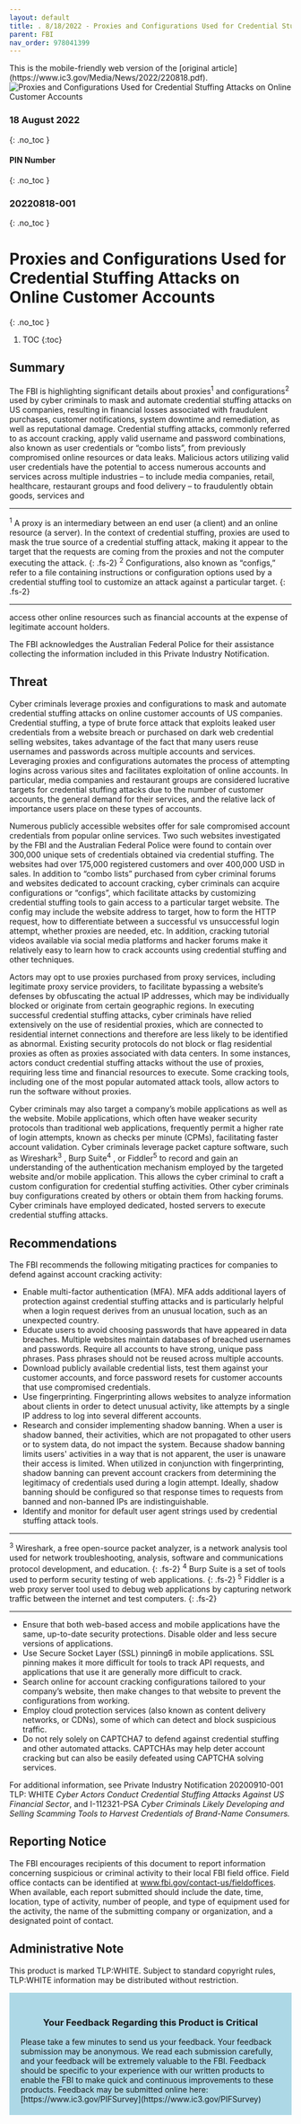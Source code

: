 ```yaml
---
layout: default
title: . 8/18/2022 - Proxies and Configurations Used for Credential Stuffing Attacks on Online Customer Accounts    
parent: FBI 
nav_order: 978041399 
---
```

<style>
.dont-break-out {
  /* These are technically the same, but use both */
  overflow-wrap: break-word;
  word-wrap: break-word;

  -ms-word-break: break-all;
  /* This is the dangerous one in WebKit, as it breaks things wherever */
  word-break: break-all;
  /* Instead use this non-standard one: */
  word-break: break-word;
}
</style>

<div class="dont-break-out" markdown="1">
This is the mobile-friendly web version of the [original article](https://www.ic3.gov/Media/News/2022/220818.pdf).

<img src="https://statics.bsafes.com/images/publications/pin-2022-08-18-001-proxies-and-configurations-used-for-credential-stuffing-attacks-on-online-customer-accounts.png" alt="Proxies and Configurations Used for Credential Stuffing Attacks on Online Customer Accounts" style="display:block; margin:0 auto">

### 18 August 2022
{: .no_toc }
#### PIN Number
{: .no_toc }
### 20220818-001 
{: .no_toc }  
# Proxies and Configurations Used for Credential Stuffing Attacks on Online Customer Accounts  
{: .no_toc }

1. TOC
{:toc}

## Summary 

The FBI is highlighting significant details about proxies<sup>1</sup> and configurations<sup>2</sup> used by cyber criminals to mask and automate credential stuffing attacks on US companies, resulting in financial losses associated with fraudulent purchases, customer notifications, system downtime and remediation, as well as reputational damage. Credential stuffing attacks, commonly referred to as account cracking, apply valid username and password combinations, also known as user credentials or “combo lists”, from previously compromised online resources or data leaks. Malicious actors utilizing valid user credentials have the potential to access numerous accounts and services across multiple industries – to include media companies, retail, healthcare, restaurant groups and food delivery – to fraudulently obtain goods, services and 

***
<sup>1</sup>  A proxy is an intermediary between an end user (a client) and an online resource (a server). In the context of credential stuffing, proxies are used to mask the true source of a credential stuffing attack, making it appear to the target that the requests are coming from the proxies and not the computer executing the attack. 
{: .fs-2}
<sup>2</sup> Configurations, also known as “configs,” refer to a file containing instructions or configuration options used by a credential stuffing tool to customize an attack against a particular target. 
{: .fs-2}
***

access other online resources such as financial accounts at the expense of legitimate account holders. 

The FBI acknowledges the Australian Federal Police for their assistance collecting the information included in this Private Industry Notification. 

## Threat 

Cyber criminals leverage proxies and configurations to mask and automate credential stuffing attacks on online customer accounts of US companies. Credential stuffing, a type of brute force attack that exploits leaked user credentials from a website breach or purchased on dark web credential selling websites, takes advantage of the fact that many users reuse usernames and passwords across multiple accounts and services. Leveraging proxies and configurations automates the process of attempting logins across various sites and facilitates exploitation of online accounts. In particular, media companies and restaurant groups are considered lucrative targets for credential stuffing attacks due to the number of customer accounts, the general demand for their services, and the relative lack of importance users place on these types of accounts. 

Numerous publicly accessible websites offer for sale compromised account credentials from popular online services. Two such websites investigated by the FBI and the Australian Federal Police were found to contain over 300,000 unique sets of credentials obtained via credential stuffing. The websites had over 175,000 registered customers and over 400,000 USD in sales. In addition to “combo lists” purchased from cyber criminal forums and websites dedicated to account cracking, cyber criminals can acquire configurations or “configs”, which facilitate attacks by customizing credential stuffing tools to gain access to a particular target website. The config may include the website address to target, how to form the HTTP request, how to differentiate between a successful vs unsuccessful login attempt, whether proxies are needed, etc. In addition, cracking tutorial videos available via social media platforms and hacker forums make it relatively easy to learn how to crack accounts using credential stuffing and other techniques. 

Actors may opt to use proxies purchased from proxy services, including legitimate proxy service providers, to facilitate bypassing a website’s defenses by obfuscating the actual IP addresses, which may be individually blocked or originate from certain geographic regions. In executing successful credential stuffing attacks, cyber criminals have relied extensively on the use of residential proxies, which are connected to residential internet connections and therefore are less likely to be identified as abnormal. Existing security protocols do not block or flag residential proxies as often as proxies associated with data centers. In some instances, actors conduct credential stuffing attacks without the use of proxies, requiring less time and financial resources to execute. Some cracking tools, including one of the most popular automated attack tools, allow actors to run the software without proxies. 

Cyber criminals may also target a company’s mobile applications as well as the website. Mobile applications, which often have weaker security protocols than traditional web applications, frequently permit a higher rate of login attempts, known as checks per minute (CPMs), facilitating faster account validation. Cyber criminals leverage packet capture software, such as Wireshark<sup>3</sup> , Burp Suite<sup>4</sup> , or Fiddler<sup>5</sup> to record and gain an understanding of the authentication mechanism employed by the targeted website and/or mobile application. This allows the cyber criminal to craft a custom configuration for credential stuffing activities. Other cyber criminals buy configurations created by others or obtain them from hacking forums. Cyber criminals have employed dedicated, hosted servers to execute credential stuffing attacks. 

## Recommendations 

The FBI recommends the following mitigating practices for companies to defend against account cracking activity: 

- Enable multi-factor authentication (MFA). MFA adds additional layers of protection against credential stuffing attacks and is particularly helpful when a login request derives from an unusual location, such as an unexpected country.
- Educate users to avoid choosing passwords that have appeared in data breaches.  Multiple websites maintain databases of breached usernames and passwords. Require all accounts to have strong, unique pass phrases. Pass phrases should not be reused across multiple accounts.
- Download publicly available credential lists, test them against your customer accounts, and force password resets for customer accounts that use compromised credentials.
- Use fingerprinting. Fingerprinting allows websites to analyze information about clients in order to detect unusual activity, like attempts by a single IP address to log into several different accounts.
- Research and consider implementing shadow banning. When a user is shadow banned, their activities, which are not propagated to other users or to system data, do not impact the system. Because shadow banning limits users' activities in a way that is not apparent, the user is unaware their access is limited. When utilized in conjunction with fingerprinting, shadow banning can prevent account crackers from determining the legitimacy of credentials used during a login attempt. Ideally, shadow banning should be configured so that response times to requests from banned and non-banned IPs are indistinguishable.
- Identify and monitor for default user agent strings used by credential stuffing attack tools.

***
<sup>3</sup> Wireshark, a free open-source packet analyzer, is a network analysis tool used for network troubleshooting, analysis, software and communications protocol development, and education.
{: .fs-2}
<sup>4</sup> Burp Suite is a set of tools used to perform security testing of web applications.
{: .fs-2}
<sup>5</sup> Fiddler is a web proxy server tool used to debug web applications by capturing network traffic between the internet and test computers.
{: .fs-2}
***
- Ensure that both web-based access and mobile applications have the same, up-to-date security protections. Disable older and less secure versions of applications.
- Use Secure Socket Layer (SSL) pinning6 in mobile applications. SSL pinning makes it more difficult for tools to track API requests, and applications that use it are generally more difficult to crack.
- Search online for account cracking configurations tailored to your company’s website, then make changes to that website to prevent the configurations from working.
- Employ cloud protection services (also known as content delivery networks, or CDNs), some of which can detect and block suspicious traffic.
- Do not rely solely on CAPTCHA7 to defend against credential stuffing and other automated attacks. CAPTCHAs may help deter account cracking but can also be easily defeated using CAPTCHA solving services.

For additional information, see Private Industry Notification 20200910-001 TLP: WHITE *Cyber Actors Conduct Credential Stuffing Attacks Against US Financial Sector*, and I-112321-PSA *Cyber Criminals Likely Developing and Selling Scamming Tools to Harvest Credentials of Brand-Name Consumers.* 
  
## Reporting Notice 
The FBI encourages recipients of this document to report information concerning suspicious or criminal activity to their local FBI field office. Field office contacts can be identified at www.fbi.gov/contact-us/fieldoffices. When available, each report submitted should include the date, time, location, type of activity, number of people, and type of equipment used for the activity, the name of the submitting company or organization, and a designated point of contact.

## Administrative Note
This product is marked TLP:WHITE. Subject to standard copyright rules, TLP:WHITE information may be distributed without restriction.  

<div style="background-color:lightblue; padding:20px" markdown="1"> 
<h3 style="text-align:center">Your Feedback Regarding this Product is Critical</h3>
Please take a few minutes to send us your feedback. Your feedback
submission may be anonymous. We read each submission carefully, and your
feedback will be extremely valuable to the FBI. Feedback should be specific to
your experience with our written products to enable the FBI to make quick
and continuous improvements to these products. Feedback may be
submitted online here: [https://www.ic3.gov/PIFSurvey](https://www.ic3.gov/PIFSurvey)
</div>
</div>

